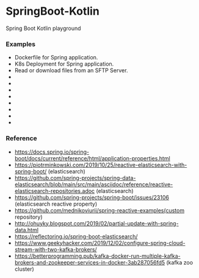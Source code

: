 # SpringBoot-Kotlin

Spring Boot Kotlin playground

### Examples

- Dockerfile for Spring application.
- K8s Deployment for Spring application.
- Read or download files from an SFTP Server.
- 
- 
- 
-
- 
- 
- 
- 

### Reference
 
- https://docs.spring.io/spring-boot/docs/current/reference/html/application-properties.html
- https://piotrminkowski.com/2019/10/25/reactive-elasticsearch-with-spring-boot/ (elasticsearch)
- https://github.com/spring-projects/spring-data-elasticsearch/blob/main/src/main/asciidoc/reference/reactive-elasticsearch-repositories.adoc (elasticsearch)
- https://github.com/spring-projects/spring-boot/issues/23106 (elasticsearch reactive property)
- https://github.com/mednikoviurii/spring-reactive-examples(custom repository)
- http://ohuyky.blogspot.com/2019/02/partial-update-with-spring-data.html
- https://reflectoring.io/spring-boot-elasticsearch/
- https://www.geekyhacker.com/2019/12/02/configure-spring-cloud-stream-with-two-kafka-brokers/
- https://betterprogramming.pub/kafka-docker-run-multiple-kafka-brokers-and-zookeeper-services-in-docker-3ab287056fd5 (kafka zoo cluster)
